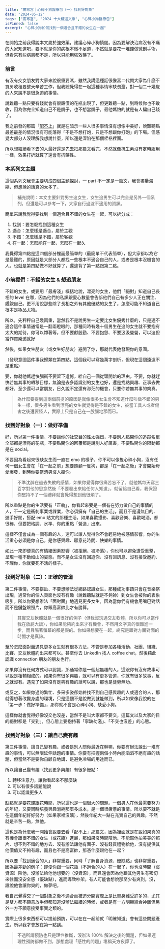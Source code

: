 ```yaml
---
title: "廣寒宮｜心碎小狗醫療包（一）找到好對象"
date: "2024-05-12"
tags: ["廣寒宮", "2024 十大精選文章", "心碎小狗醫療包"]
isPinned: false
excerpt: "心碎小狗如何找到一個適合且不錯的女生在一起"
---
```


在開始之前我得說本文屬於強效藥，建議心碎小狗慎閱。因為要解決治病沒有不痛的大家知道吧，要不就是你的病根本微不足道，不然就是要花一堆錢做微創手術，但看來有些病患都不是，所以只能用強效藥了。

### 前言
有沒有交女朋友對大家來說很重要嗎，雖然我講這種話很像富二代問大家為什麼不買房收租要整天辛苦工作，但我總覺得在一起這種事情寧缺勿濫，對一個二十幾歲的人來說不是很急迫的事情。

說難聽一點只要有錢就會有很廉價的花瓶出現了，但更難聽一點，到時候你也不敢收，因為你完全知道自己不是凱子，也不想當凱子，最他媽怕的就是有人騙自己錢了。

我之前發的那篇「[配不上](https://chihaolu.github.io/publication/article/kol-girl-is-not-for-you)」就是在暗示一些人很多事情沒有想像中美好，說難聽點最差最差的情況很有可能落得「不是不想打炮，只是不想跟你打砲」的下場。但感覺大部分人沒理解我想說什麼，所以還是深陷在那個桎梏裡面。

所以想繼續看下去的人最好還是先去把那篇文看完，不然就像抗生素沒有定時服用一樣，效果打折就算了還會有抗藥性。

### 本系列文主題
這個系列文我會主要切成四個主題探討，一 part 不一定是一篇文，我會盡量濃縮，但想說的話真的太多了。

> 補充說明：本文主要針對男生追女生，女生追男生可以完全是另外一個系列，但還是可以參考一下，大家自行過濾不適用的資訊。

簡單來說我覺得要找到一個適合且不錯的女生在一起，可以拆分成：

1. 找到：要怎麼找到這種女生
1. 適合：怎麼樣是適合，屬於主觀
1. 不錯：怎麼樣是不錯，屬於客觀
1. 在一起：怎麼能在一起，怎麼在一起久

我覺得第四點是這四個部分裡面最簡單的（最簡單不代表簡單），但大家都以為它是最難的，原因就是大部分人都找一些根本不適合自己的人，或者是根本沒機會的人。也就是第四點做不好就算了，還違背了第一點跟第二點。

### 小前提們：不錯的女生 & 想追朋友
不錯的女生，或要用「最膚淺」概括地說，漂亮的女生，他們「絕對」知道自己長相的 level 在哪，因為他們的私訊跟愛心數量會告訴他們自己有多少人正在關注、覬覦自己。更不用說那些除了長相之外有其他優點的女生了，怎麼可能不知道自己根本是極品尤物。

所以，先秤秤自己幾兩重，當然我不是說男生一定要比女生優秀什麼的，只是適不適合這件事情通常是一翻兩瞪眼的，那種同時有幾十個男生在追的女生就不要抱有太大的期待，你可以蹲著等，但不要獻殷勤、不要抱怨、不要汲汲營營，可以追但當作買樂透就好

然後，如果女生朋友（或女生好朋友）避開了你，那就代表他發現你的意圖。

（發現意圖這件事我歸類在第四點，這個我可以寫幾萬字剖析，但現在這個遠遠不是重點）

要，你就他媽趕快腦衝不要留下遺憾，給自己一個從頭開始的理由。不要，你就趕快若無其事的轉移目標，無論是去多認識別的女生也好，還是找點興趣、正事去做都好，至少還可以當朋友，日久說不定還有渺茫的機會，只要你若無其事的夠真。

> 為什麼要提到這兩個前提的原因是就像很多女生會不知道什麼叫做不錯的男生一樣，很多男生看到漂亮的女生就覺得是不錯的女生，被當工具人或者傷害之後還要怪人，實際上只是自己在一股腦地舔而已。

### 找到好對象（一）：做好準備
好，所以第一件事情，不要讓你的社交目的性太強烈，不要別人點開你的追蹤名單全部都是漂亮的花瓶，不要點開你的回覆都是說別人好厲害，不要點開你的限動都是在 social。

不要因為看起來很缺女生而一直在 emo 的樣子，你不可以像隻心碎小狗，沒有任何一個女生會在「在一起之前」想要照顧一隻狗，都是「在一起之後」才會開始母愛爆發，到時你要當渣男沒人攔你。

> 不準沈醉在過去失敗的感情，如果你覺得你很痛苦忘不了，就他媽每天寫三百字對他的思念然後「不要發出來給任何人知道」，就留給自己看，我保證你堅持不了一個禮拜就會覺得想到他很煩了。

所以重點是你的生活要有「正軌」，你看起來要是一個有在努力做自己的事情的人，不一定是衝刺事業或課業，你必須擁有「自己的生活」，而且不是漫無目的、遊手好閒，搭配 emo 貼文的那種生活。如果喜歡攝影、喜歡音樂、喜歡喝酒，都很棒，但要把格調、水準、你的重點「營造」出來。

這樣不僅會成為一個有趣的人，還可以讓人覺得你不會輕易地被感情影響。你的生活重心必須是你自己，是你感興趣、願意花時間、快樂的事情。

如此一來即便真的有情緒因素影響（被拒絕、被冷落），你也可以避免遭受重擊，呈現一種不動如山的姿態。而不是女生沒有回追你、沒有回訊息、沒有接受邀約、不理你，你就要死不活的樣子。

### 找到好對象（二）：正確的管道
第二件事情，不要搭訕、不要想辦法從網路認識女生，那種成功事蹟只會在音樂祭出現，通常你的個人頁面也沒有有趣（說難聽點就是不夠帥）到女生會被你的表象吸引。所以你要想辦法「面對面」地遇見更多女生，因為當你們有機會用嘴巴對話而不是鍵盤跟照片，你跟高富帥比才有勝算。

> 其實交友軟體就是一個很好的例子（但我沒玩過交友軟體，所以你可以當作我在放屁大談），你如果能夠約出來才有機會，不然用文字真的很難進一步，而且隔著螢幕的都是假的。你如果想要在一起，終究是跟對方面對面的時間才是真諦。

至於怎麼面對面遇見更多女生就有很多方法，不管是參加各種活動、社團、組織、比賽、交友軟體約出來都可以。甚至你去 LinkedIn 找人 coffee chat，然後藉此認識 connection 朋友的朋友也行。

如果你沒有任何方式可以認識，那通常你是一個超無趣的人，這跟你有沒有故事可以說是相輔相成的。如果你有很多興趣，就可以有更多管道，你就有很多故事，反之就沒有。遇見了如果沒有足夠有趣的話可以說，那也是徒勞無功。

或反之，如果你過的繁忙、多采多姿卻始終找不到自己感興趣的人或適合的人，那就得想著改變身處的環境，只是這個不是說做到就能做到，所以如果像我說的在「第一步：做好準備」，那你就不會是心碎小狗、缺愛小狗。

這樣你就會覺得好像沒交也沒差，當然不是叫大家都不要交，這篇文以及大家的目的絕對都是「交到」，但心態上要抱持著「寧缺勿濫」、「不交也沒差」的心態。

### 找到好對象（三）：讓自己變有趣
第三件事情，讓自己變有趣，或者是別人問你最近在幹嘛，你要有辦法說出一堆有趣的事情，可以無限延伸話題的事情。你要有把握兩個小時內能滔滔不絕有趣的話題，但當然不是要你自顧自地講，是避免冷場的用途而已。

所以讓自己變有趣（找到更多興趣）有很多優點：
1. 轉移注意力，讓你看起來不那麼缺
1. 可以有很多話題能說
1. 可以認識更多人

缺點就是要花錢跟花時間，所以這也是一個很大的問題。一個男人在他最需要努力的年紀，又要同時培養興趣消耗那麼多成本，是一個很疲憊的事情。所以要不就是在這個年紀好好努力（如果家裡沒礦），然後年紀大一點在充實自己的興趣。不然就是辛苦一點，無他。

這也是為什麼我一開始會說要去看「配不上」那篇文，因為裡面就是在說如果真的有機會跟很不錯的女生（或花瓶）進展，那如果沒時間陪他、不能幫他拍美美的照片、想不到不錯的地方去、沒有辦法讓他有面子、沒有錢買禮物給他，沒有提供其他價值又不夠有趣，而且也不是高富帥，那憑什麼跟他在一起？

所以要「找到適合的人」非常重要，同時「了解自身資源、優缺點」也非常重要，因為最差勁的例子：即便你跟一個花瓶（不適合的人）在一起了，你也沒時間（沒資源）陪他，沒辦法給他他想要的（沒資源），而且還會因為他跟其他男生有密切來往而沒安全感（優缺點），進而導致吵架。有人可能會想說那至少有爽到，沒，誰說他會讓你爽的，做夢吧。

我自己覺得交了一個對象之後不適合而被迫分開實際上是比單身難受許多的，尤其是雙方都不願意放手但都知道沒辦法繼續的時候，或者是有一方明顯貌合神離但另外一方不願意接受事實之類的。

實際上很多東西都可以提前預防，可以在在一起前就「明確知道」會有這些問題產生。所以我才會放在第一點講。

> 不過所謂預防也只是理性推斷，沒辦法 100% 解決之後的問題，但如果連理性預防都做不到，那想處理「感性的問題」堪稱天方夜譚了。
